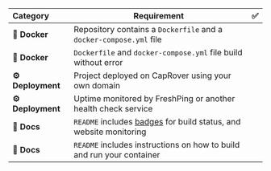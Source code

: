 | Category          | Requirement                                                                             | ✅  |
| :---------------- | --------------------------------------------------------------------------------------- | :-: |
| **🐳 Docker**     | Repository contains a `Dockerfile` and a `docker-compose.yml` file                      |     |
| **🐳 Docker**     | `Dockerfile` and `docker-compose.yml` file build without error                          |     |
| **⚙️ Deployment** | Project deployed on CapRover using your own domain                                      |     |
| **⚙️ Deployment** | Uptime monitored by FreshPing or another health check service                           |     |
| **📝 Docs**       | `README` includes [badges](https://shields.io) for build status, and website monitoring |     |
| **📝 Docs**       | `README` includes instructions on how to build and run your container                   |     |
